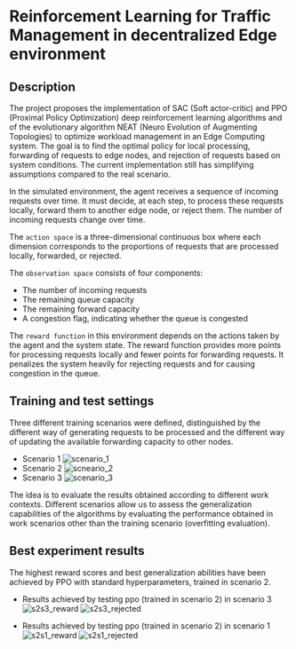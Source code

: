 # Reinforcement Learning for Traffic Management in decentralized Edge environment

## Description
The project proposes the implementation of  SAC (Soft actor-critic) and PPO (Proximal Policy Optimization) deep reinforcement learning algorithms and of the evolutionary algorithm NEAT (Neuro Evolution of Augmenting Topologies) to optimize workload management in an Edge Computing system. The goal is to find the optimal policy for local processing, forwarding of requests to edge nodes, and rejection of requests based on system conditions.
The current implementation still has simplifying assumptions compared to the real scenario.

In the simulated environment, the agent receives a sequence of incoming requests over time. It must decide, at each step, to process these requests locally, forward them to another edge node, or reject them. The number of incoming requests change over time.

The `action space` is a three-dimensional continuous box where each dimension corresponds to the proportions of requests that are processed locally, forwarded, or rejected.

The `observation space` consists of four components:
- The number of incoming requests
- The remaining queue capacity
- The remaining forward capacity
- A congestion flag, indicating whether the queue is congested

The `reward function` in this environment depends on the actions taken by the agent and the system state. The reward function provides more points for processing requests locally and fewer points for forwarding requests. It penalizes the system heavily for rejecting requests and for causing congestion in the queue.

## Training and test settings
Three different training scenarios were defined, distinguished by the different way of generating requests to be processed and the different way of updating the available forwarding capacity to other nodes.
- Scenario 1
![scenario_1](https://github.com/GiacomoPracucci/RL-edge-computing/assets/94844087/bd9a1f56-d54a-4353-93f4-6f4ec56050b5)
- Scenario 2
![scneario_2](https://github.com/GiacomoPracucci/RL-edge-computing/assets/94844087/785cb86f-30d4-49df-b208-c797498834c3)
- Scenario 3
![scenario_3](https://github.com/GiacomoPracucci/RL-edge-computing/assets/94844087/b513e072-40de-4f35-8a35-e051416a1599)

The idea is to evaluate the results obtained according to different work contexts. Different scenarios allow us to assess the generalization capabilities of the algorithms by evaluating the performance obtained in work scenarios other than the training scenario (overfitting evaluation).

## Best experiment results
The highest reward scores and best generalization abilities have been achieved by PPO with standard hyperparameters, trained in scenario 2.

- Results achieved by testing ppo (trained in scenario 2) in scenario 3
![s2s3_reward](https://github.com/GiacomoPracucci/RL-edge-computing/assets/94844087/e8c54160-2083-4040-9aef-1ce708b8822c)
![s2s3_rejected](https://github.com/GiacomoPracucci/RL-edge-computing/assets/94844087/2d19ae0f-1dd8-4515-92c5-a4ad58a1cfc4)

- Results achieved by testing ppo (trained in scenario 2) in scenario 1
![s2s1_reward](https://github.com/GiacomoPracucci/RL-edge-computing/assets/94844087/c362afe5-6b91-452e-ad54-c31751a3951a)
![s2s1_rejected](https://github.com/GiacomoPracucci/RL-edge-computing/assets/94844087/1e3487d9-7011-4add-a20c-dace4c962e64)
